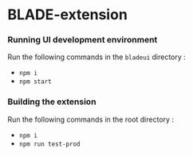 # BLADE-extension

### Running UI development environment

Run the following commands in the ```bladeui``` directory :

* ```npm i```
* ```npm start```

### Building the extension

Run the following commands in the root directory :

* ```npm i```
* ```npm run test-prod```